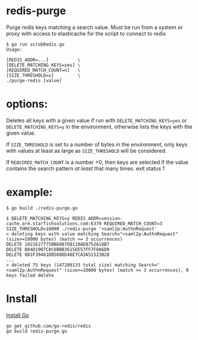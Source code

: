 # redis-purge
Purge redis keys matching a search value. Must be run from a system or proxy with access to elasticache for the script to connect to redis

```
$ go run scrubRedis.go
Usage:

[REDIS_ADDR=...]           \
[DELETE_MATCHING_KEYS=yes] \
[REQUIRED_MATCH_COUNT=n]   \
[SIZE_THRESHOLD=x]         \
./purge-redis [value]
```

# options:

Deletes all keys with a given value if run with `DELETE_MATCHING_KEYS=yes`
or `DELETE_MATCHING_KEYS=y` in the environment, otherwise lists the keys with
the given value.

If `SIZE_THRESHOLD` is set to a number of bytes in the environment, only keys
with values at least as large as `SIZE_THRESHOLD` will be considered.

If `REQUIRED_MATCH_COUNT` is a number >0, then keys are selected if the value
contains the search pattern _at least_ that many times.
exit status 1


# example:


```
$ go build ./redis-purge.go

$ DELETE_MATCHING_KEYS=y REDIS_ADDR=session-cache.ore.starfishsolutions.com:6379 REQUIRED_MATCH_COUNT=3 SIZE_THRESHOLD=10000 ./redis-purge '<saml2p:AuthnRequest'
> deleting keys with value matching Search="<saml2p:AuthnRequest" (size>=10000 bytes) (match >= 3 occurrences)
DELETE 1021E27775BB6807EB110AEB752A18B7
DELETE B84D1907C8C6BBB3615EE57FF7F8A6D8
DELETE 0D1F39461DB508DD48E7CA3A51523B28
...
> deleted 75 keys (147289133 total size) matching Search="<saml2p:AuthnRequest" (size>=10000 bytes) (match >= 3 occurrences), 0 keys failed delete
```


# Install

[Install Go](https://golang.org/doc/install)

```
go get github.com/go-redis/redis
go build redis-purge.go
```

